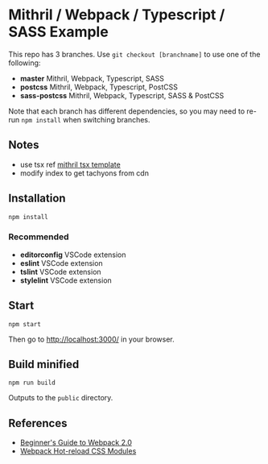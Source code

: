 # Mithril / Webpack / Typescript / SASS Example

This repo has 3 branches. Use `git checkout [branchname]` to use one of the following:

* **master** Mithril, Webpack, Typescript, SASS
* **postcss** Mithril, Webpack, Typescript, PostCSS
* **sass-postcss** Mithril, Webpack, Typescript, SASS & PostCSS

Note that each branch has different dependencies, so you may need to re-run `npm install` when switching branches.

## Notes

* use tsx ref [mithril tsx template](https://github.com/oardi/mithril-tsx-template)
* modify index to get tachyons from cdn

## Installation

    npm install

### Recommended

* **editorconfig** VSCode extension
* **eslint** VSCode extension
* **tslint** VSCode extension
* **stylelint** VSCode extension

## Start

    npm start

Then go to [http://localhost:3000/](http://localhost:3000/) in your browser.

## Build minified

    npm run build

Outputs to the `public` directory.

## References

* [Beginner's Guide to Webpack 2.0](https://medium.com/@wesharehoodies/simple-beginner-guide-for-webpack-2-0-from-scratch-part-v-495dba627718)
* [Webpack Hot-reload CSS Modules](https://60devs.com/webpack-hot-reload-css-modules.html)
